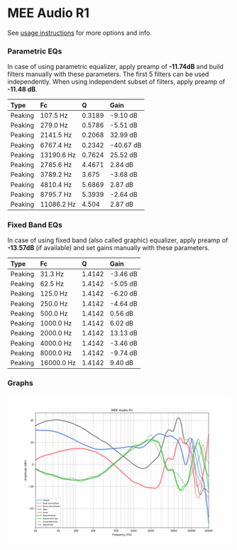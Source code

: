# MEE Audio R1
See [usage instructions](https://github.com/jaakkopasanen/AutoEq#usage) for more options and info.

### Parametric EQs
In case of using parametric equalizer, apply preamp of **-11.74dB** and build filters manually
with these parameters. The first 5 filters can be used independently.
When using independent subset of filters, apply preamp of **-11.48 dB**.

| Type    | Fc         |      Q | Gain      |
|:--------|:-----------|:-------|:----------|
| Peaking | 107.5 Hz   | 0.3189 | -9.10 dB  |
| Peaking | 279.0 Hz   | 0.5786 | -5.51 dB  |
| Peaking | 2141.5 Hz  | 0.2068 | 32.99 dB  |
| Peaking | 6767.4 Hz  | 0.2342 | -40.67 dB |
| Peaking | 13190.6 Hz | 0.7624 | 25.52 dB  |
| Peaking | 2785.6 Hz  | 4.4671 | 2.84 dB   |
| Peaking | 3789.2 Hz  | 3.675  | -3.68 dB  |
| Peaking | 4810.4 Hz  | 5.6869 | 2.87 dB   |
| Peaking | 8795.7 Hz  | 5.3939 | -2.64 dB  |
| Peaking | 11086.2 Hz | 4.504  | 2.87 dB   |

### Fixed Band EQs
In case of using fixed band (also called graphic) equalizer, apply preamp of **-13.57dB**
(if available) and set gains manually with these parameters.

| Type    | Fc         |      Q | Gain     |
|:--------|:-----------|:-------|:---------|
| Peaking | 31.3 Hz    | 1.4142 | -3.46 dB |
| Peaking | 62.5 Hz    | 1.4142 | -5.05 dB |
| Peaking | 125.0 Hz   | 1.4142 | -6.20 dB |
| Peaking | 250.0 Hz   | 1.4142 | -4.64 dB |
| Peaking | 500.0 Hz   | 1.4142 | 0.56 dB  |
| Peaking | 1000.0 Hz  | 1.4142 | 6.02 dB  |
| Peaking | 2000.0 Hz  | 1.4142 | 13.13 dB |
| Peaking | 4000.0 Hz  | 1.4142 | -3.46 dB |
| Peaking | 8000.0 Hz  | 1.4142 | -9.74 dB |
| Peaking | 16000.0 Hz | 1.4142 | 9.40 dB  |

### Graphs
![](./MEE%20Audio%20R1.png)